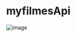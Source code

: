# myfilmesApi

![image](https://user-images.githubusercontent.com/90911791/189902719-332b9a37-4e48-47e6-893b-52c38e9fc9df.png)
